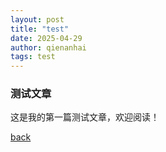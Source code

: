 ```yaml
---
layout: post
title: "test"
date: 2025-04-29
author: qienanhai
tags: test
---
```


### 测试文章

这是我的第一篇测试文章，欢迎阅读！

[back](/)
